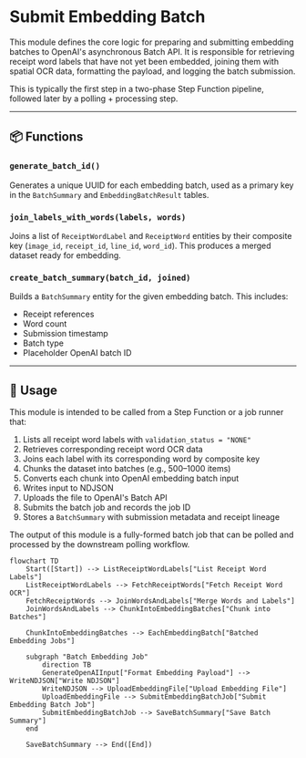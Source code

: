 # Submit Embedding Batch

This module defines the core logic for preparing and submitting embedding batches to OpenAI's asynchronous Batch API. It is responsible for retrieving receipt word labels that have not yet been embedded, joining them with spatial OCR data, formatting the payload, and logging the batch submission.

This is typically the first step in a two-phase Step Function pipeline, followed later by a polling + processing step.

---

## 📦 Functions

### `generate_batch_id()`

Generates a unique UUID for each embedding batch, used as a primary key in the `BatchSummary` and `EmbeddingBatchResult` tables.

### `join_labels_with_words(labels, words)`

Joins a list of `ReceiptWordLabel` and `ReceiptWord` entities by their composite key (`image_id`, `receipt_id`, `line_id`, `word_id`). This produces a merged dataset ready for embedding.

### `create_batch_summary(batch_id, joined)`

Builds a `BatchSummary` entity for the given embedding batch. This includes:

- Receipt references
- Word count
- Submission timestamp
- Batch type
- Placeholder OpenAI batch ID

---

## 🧠 Usage

This module is intended to be called from a Step Function or a job runner that:

1. Lists all receipt word labels with `validation_status = "NONE"`
2. Retrieves corresponding receipt word OCR data
3. Joins each label with its corresponding word by composite key
4. Chunks the dataset into batches (e.g., 500–1000 items)
5. Converts each chunk into OpenAI embedding batch input
6. Writes input to NDJSON
7. Uploads the file to OpenAI's Batch API
8. Submits the batch job and records the job ID
9. Stores a `BatchSummary` with submission metadata and receipt lineage

The output of this module is a fully-formed batch job that can be polled and processed by the downstream polling workflow.

```mermaid
flowchart TD
    Start([Start]) --> ListReceiptWordLabels["List Receipt Word Labels"]
    ListReceiptWordLabels --> FetchReceiptWords["Fetch Receipt Word OCR"]
    FetchReceiptWords --> JoinWordsAndLabels["Merge Words and Labels"]
    JoinWordsAndLabels --> ChunkIntoEmbeddingBatches["Chunk into Batches"]

    ChunkIntoEmbeddingBatches --> EachEmbeddingBatch["Batched Embedding Jobs"]

    subgraph "Batch Embedding Job"
        direction TB
        GenerateOpenAIInput["Format Embedding Payload"] --> WriteNDJSON["Write NDJSON"]
        WriteNDJSON --> UploadEmbeddingFile["Upload Embedding File"]
        UploadEmbeddingFile --> SubmitEmbeddingBatchJob["Submit Embedding Batch Job"]
        SubmitEmbeddingBatchJob --> SaveBatchSummary["Save Batch Summary"]
    end

    SaveBatchSummary --> End([End])
```
